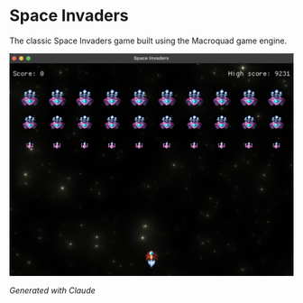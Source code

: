 # Space Invaders

The classic Space Invaders game built using the Macroquad game engine.

![Gameplay](gameplay.png)

*Generated with Claude*

